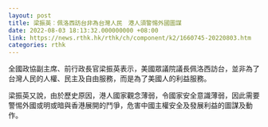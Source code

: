 ```yaml
---
layout: post
title: 梁振英︰佩洛西訪台非為台灣人民　港人須警惕外國圖謀
date: 2022-08-03 18:13:32.000000000 +08:00
link: https://news.rthk.hk/rthk/ch/component/k2/1660745-20220803.htm
categories: rthk
---
```


全國政協副主席、前行政長官梁振英表示，美國眾議院議長佩洛西訪台，並非為了台灣人民的人權、民主及自由服務，而是為了美國人的利益服務。

梁振英又說，由於歷史原因，港人國家觀念薄弱，令國家安全意識薄弱，因此需要警惕外國或明或暗與香港展開的鬥爭，危害中國主權安全及發展利益的圖謀及動作。
